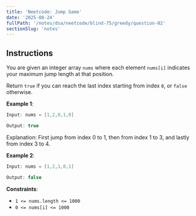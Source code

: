 ```yaml
---
title: 'Neetcode: Jump Game'
date: '2025-08-24'
fullPath: '/notes/dsa/neetcode/blind-75/greedy/question-02'
sectionSlug: 'notes'
---
```


## Instructions

You are given an integer array `nums` where each element `nums[i]` indicates your maximum jump length at that position.

Return `true` if you can reach the last index starting from index `0`, or `false` otherwise.

**Example 1**:

```java
Input: nums = [1,2,0,1,0]

Output: true
```

Explanation: First jump from index 0 to 1, then from index 1 to 3, and lastly from index 3 to 4.

**Example 2**:

```java
Input: nums = [1,2,1,0,1]

Output: false
```

**Constraints**:

- `1 <= nums.length <= 1000`
- `0 <= nums[i] <= 1000`
